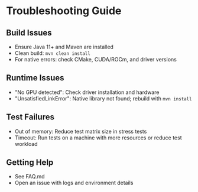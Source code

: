 # Troubleshooting Guide

## Build Issues
- Ensure Java 11+ and Maven are installed
- Clean build: `mvn clean install`
- For native errors: check CMake, CUDA/ROCm, and driver versions

## Runtime Issues
- "No GPU detected": Check driver installation and hardware
- "UnsatisfiedLinkError": Native library not found; rebuild with `mvn install`

## Test Failures
- Out of memory: Reduce test matrix size in stress tests
- Timeout: Run tests on a machine with more resources or reduce test workload

## Getting Help
- See FAQ.md
- Open an issue with logs and environment details 